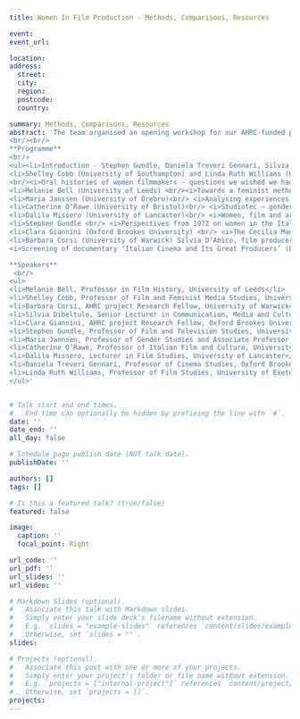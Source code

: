 ```yaml
---
title: Women In Film Production - Methods, Comparisons, Resources

event: 
event_url: 

location: 
address:
  street: 
  city:
  region: 
  postcode: 
  country: 

summary: Methods, Comparisons, Resources
abstract: 'The team organised an opening workshop for our AHRC-funded project ‘Women in Italian Film Production - Industrial Histories and Gendered labour, 1945-85’ (University of Warwick/Oxford Brookes University) at Warwick University in June 2023. The workshop allowed the team and participating experts to reflect on the role of women within the cinema industry, while exploring specific methods and resources in the field of feminist film history. The aim of the workshop was to bring together researchers from different backgrounds in order to share experiences, ideas, and methodologies, while also developing new paths for future research.     
<br/><br/>
**Programme**
<br/>
<ul><li>Introduction - Stephen Gundle, Daniela Treveri Gennari, Silvia Dibeltulo </li>
<li>Shelley Cobb (University of Southampton) and Linda Ruth Williams (University of Exeter)
<br/><i>Oral histories of women filmmakers - questions we wished we had asked and how we found answers to them anyway</i></li>
<li>Melanie Bell (University of Leeds) <br/><i>Towards a feminist methodology of womens gendered labour in film production</i></li>
<li>Maria Janssen (University of Örebro)<br/> <i>Analysing experiences through interviews - methods and theoretical underpinnings</i></li>
<li>Catherine O’Rawe (University of Bristol)<br/> <i>Studiotec – gender and the European film studio</i></li>
<li>Dalila Missero (University of Lancaster)<br/> <i>Women, film and archives - an interstitial historiography?</i></li>
<li>Stephen Gundle <br/> <i>Perspectives from 1972 on women in the Italian film industry</i></li>
<li>Clara Giannini (Oxford Brookes University) <br/> <i>The Cecilia Mangini archive, Bologna</i></li>
<li>Barbara Corsi (University of Warwick) Silvia D’Amico, film producer   <br/>
<i>Screening of documentary ‘Italian Cinema and Its Great Producers’ (by Barbara Corsi)</i> </li></ul> <br/>

**Speakers**
 <br/>
<ul>
<li>Melanie Bell, Professor in Film History, University of Leeds</li> 
<li>Shelley Cobb, Professor of Film and Feminist Media Studies, University of Southampton</li>
<li>Barbara Corsi, AHRC project Research Fellow, University of Warwick</li>
<li>Silvia Dibeltulo, Senior Lecturer in Communication, Media and Culture, Oxford Brookes University</li> 
<li>Clara Giannini, AHRC project Research Fellow, Oxford Brookes University</li>
<li>Stephen Gundle, Professor of Film and Television Studies, University of Warwick</li>
<li>Maria Jannsen, Professor of Gender Studies and Associate Professor of Political Science, Örebro University, Sweden</li> 
<li>Catherine O’Rawe, Professor of Italian Film and Culture, University of Bristol</li> 
<li>Dalila Missero, Lecturer in Film Studies, University of Lancaster</li>
<li>Daniela Treveri Gennari, Professor of Cinema Studies, Oxford Brookes University</li>   
<li>Linda Ruth Williams, Professor of Film Studies, University of Exeter</li>
</ul>'  


# Talk start and end times.
#   End time can optionally be hidden by prefixing the line with `#`.
date: ''
date_end: ''
all_day: false

# Schedule page publish date (NOT talk date).
publishDate: ''

authors: []
tags: []

# Is this a featured talk? (true/false)
featured: false

image:
  caption: ''
  focal_point: Right

url_code: ''
url_pdf: ''
url_slides: ''
url_video: ''

# Markdown Slides (optional).
#   Associate this talk with Markdown slides.
#   Simply enter your slide deck's filename without extension.
#   E.g. `slides = "example-slides"` references `content/slides/example-slides.md`.
#   Otherwise, set `slides = ""`.
slides:

# Projects (optional).
#   Associate this post with one or more of your projects.
#   Simply enter your project's folder or file name without extension.
#   E.g. `projects = ["internal-project"]` references `content/project/deep-learning/index.md`.
#   Otherwise, set `projects = []`.
projects:
---
```


